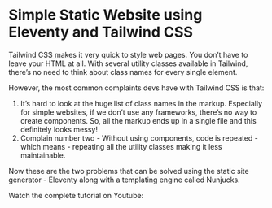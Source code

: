 # Simple Static Website using Eleventy and Tailwind CSS

Tailwind CSS makes it very quick to style web pages. You don’t have to leave your HTML at all. With several utility classes available in Tailwind, there’s no need to think about class names for every single element.

However, the most common complaints devs have with Tailwind CSS is that:

1. It’s hard to look at the huge list of class names in the markup. Especially for simple websites, if we don’t use any frameworks, there’s no way to create components. So, all the markup ends up in a single file and this definitely looks messy!
2. Complain number two - Without using components, code is repeated - which means - repeating all the utility classes making it less maintainable.

Now these are the two problems that can be solved using the static site generator - Eleventy along with a templating engine called Nunjucks.

Watch the complete tutorial on Youtube:
